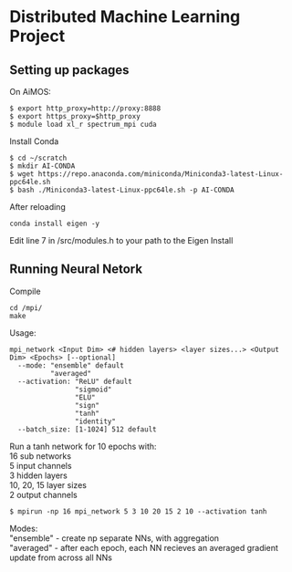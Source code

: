 # Distributed Machine Learning Project

## Setting up packages
On AiMOS: 
```
$ export http_proxy=http://proxy:8888
$ export https_proxy=$http_proxy
$ module load xl_r spectrum_mpi cuda 
```
Install Conda
```
$ cd ~/scratch
$ mkdir AI-CONDA
$ wget https://repo.anaconda.com/miniconda/Miniconda3-latest-Linux-ppc64le.sh
$ bash ./Miniconda3-latest-Linux-ppc64le.sh -p AI-CONDA
```
After reloading
```
conda install eigen -y
```

Edit line 7 in /src/modules.h to your path to the Eigen Install

## Running Neural Netork
Compile
```
cd /mpi/
make
```
Usage:
```
mpi_network <Input Dim> <# hidden layers> <layer sizes...> <Output Dim> <Epochs> [--optional] 
  --mode: "ensemble" default
          "averaged"
  --activation: "ReLU" default 
                "sigmoid"
                "ELU"
                "sign"
                "tanh"
                "identity"
  --batch_size: [1-1024] 512 default
```

Run a tanh network for 10 epochs with:  
16 sub networks  
5 input channels  
3 hidden layers  
10, 20, 15 layer sizes  
2 output channels  
```
$ mpirun -np 16 mpi_network 5 3 10 20 15 2 10 --activation tanh
```

Modes:  
"ensemble" - create np separate NNs, with aggregation  
"averaged" - after each epoch, each NN recieves an averaged gradient update from across all NNs

